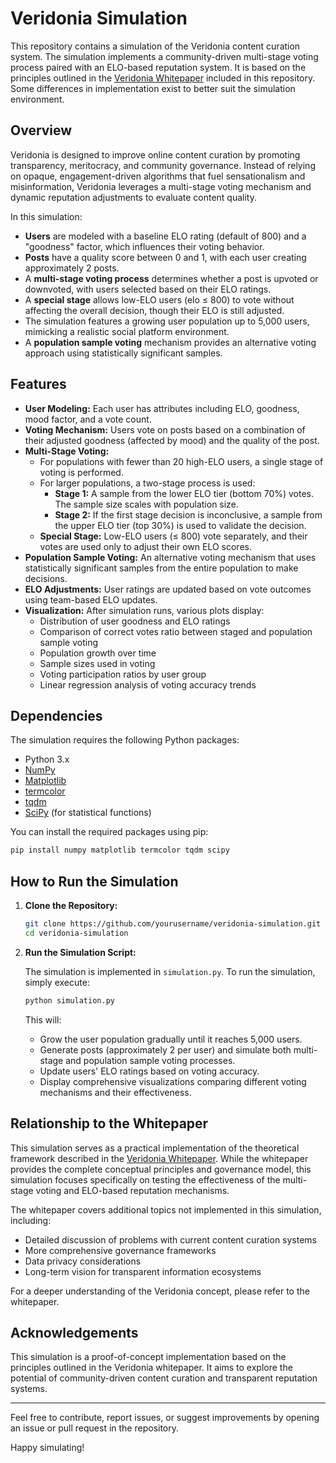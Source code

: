 # Veridonia Simulation

This repository contains a simulation of the Veridonia content curation system. The simulation implements a community-driven multi-stage voting process paired with an ELO-based reputation system. It is based on the principles outlined in the [Veridonia Whitepaper](Whitepaper.md) included in this repository. Some differences in implementation exist to better suit the simulation environment.

## Overview

Veridonia is designed to improve online content curation by promoting transparency, meritocracy, and community governance. Instead of relying on opaque, engagement-driven algorithms that fuel sensationalism and misinformation, Veridonia leverages a multi-stage voting mechanism and dynamic reputation adjustments to evaluate content quality.

In this simulation:

- **Users** are modeled with a baseline ELO rating (default of 800) and a "goodness" factor, which influences their voting behavior.
- **Posts** have a quality score between 0 and 1, with each user creating approximately 2 posts.
- A **multi-stage voting process** determines whether a post is upvoted or downvoted, with users selected based on their ELO ratings.
- A **special stage** allows low-ELO users (elo ≤ 800) to vote without affecting the overall decision, though their ELO is still adjusted.
- The simulation features a growing user population up to 5,000 users, mimicking a realistic social platform environment.
- A **population sample voting** mechanism provides an alternative voting approach using statistically significant samples.

## Features

- **User Modeling:** Each user has attributes including ELO, goodness, mood factor, and a vote count.
- **Voting Mechanism:** Users vote on posts based on a combination of their adjusted goodness (affected by mood) and the quality of the post.
- **Multi-Stage Voting:**
  - For populations with fewer than 20 high-ELO users, a single stage of voting is performed.
  - For larger populations, a two-stage process is used:
    - **Stage 1:** A sample from the lower ELO tier (bottom 70%) votes. The sample size scales with population size.
    - **Stage 2:** If the first stage decision is inconclusive, a sample from the upper ELO tier (top 30%) is used to validate the decision.
  - **Special Stage:** Low-ELO users (≤ 800) vote separately, and their votes are used only to adjust their own ELO scores.
- **Population Sample Voting:** An alternative voting mechanism that uses statistically significant samples from the entire population to make decisions.
- **ELO Adjustments:** User ratings are updated based on vote outcomes using team-based ELO updates.
- **Visualization:** After simulation runs, various plots display:
  - Distribution of user goodness and ELO ratings
  - Comparison of correct votes ratio between staged and population sample voting
  - Population growth over time
  - Sample sizes used in voting
  - Voting participation ratios by user group
  - Linear regression analysis of voting accuracy trends

## Dependencies

The simulation requires the following Python packages:

- Python 3.x
- [NumPy](https://numpy.org/)
- [Matplotlib](https://matplotlib.org/)
- [termcolor](https://pypi.org/project/termcolor/)
- [tqdm](https://tqdm.github.io/)
- [SciPy](https://www.scipy.org/) (for statistical functions)

You can install the required packages using pip:

```bash
pip install numpy matplotlib termcolor tqdm scipy
```

## How to Run the Simulation

1. **Clone the Repository:**

   ```bash
   git clone https://github.com/yourusername/veridonia-simulation.git
   cd veridonia-simulation
   ```

2. **Run the Simulation Script:**

   The simulation is implemented in `simulation.py`. To run the simulation, simply execute:

   ```bash
   python simulation.py
   ```

   This will:

   - Grow the user population gradually until it reaches 5,000 users.
   - Generate posts (approximately 2 per user) and simulate both multi-stage and population sample voting processes.
   - Update users' ELO ratings based on voting accuracy.
   - Display comprehensive visualizations comparing different voting mechanisms and their effectiveness.

## Relationship to the Whitepaper

This simulation serves as a practical implementation of the theoretical framework described in the [Veridonia Whitepaper](Whitepaper.md). While the whitepaper provides the complete conceptual principles and governance model, this simulation focuses specifically on testing the effectiveness of the multi-stage voting and ELO-based reputation mechanisms.

The whitepaper covers additional topics not implemented in this simulation, including:

- Detailed discussion of problems with current content curation systems
- More comprehensive governance frameworks
- Data privacy considerations
- Long-term vision for transparent information ecosystems

For a deeper understanding of the Veridonia concept, please refer to the whitepaper.

## Acknowledgements

This simulation is a proof-of-concept implementation based on the principles outlined in the Veridonia whitepaper. It aims to explore the potential of community-driven content curation and transparent reputation systems.

---

Feel free to contribute, report issues, or suggest improvements by opening an issue or pull request in the repository.

Happy simulating!
